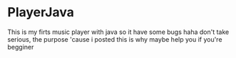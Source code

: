 # PlayerJava
This is my firts music player with java so it have some bugs haha don't take serious, the purpose 'cause i posted this is why maybe help you if you're begginer
